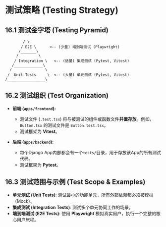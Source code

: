 # 测试策略 (Testing Strategy)

## 16.1 测试金字塔 (Testing Pyramid)

```text
        / \
       / E2E \      <-- (少量) 端到端测试 (Playwright)
      /_______\
     /         \
    / Integration \   <-- (适量) 集成测试 (Pytest, Vitest)
   /_____________\
  /               \
 /  Unit Tests     \  <-- (大量) 单元测试 (Pytest, Vitest)
/_________________\
```

## 16.2 测试组织 (Test Organization)

* **前端 (`apps/frontend`):**
    * 测试文件 (`.test.tsx`) 将与被测试的组件或函数文件**并置存放**。例如，`Button.tsx` 的测试文件是 `Button.test.tsx`。
    * 测试框架为 **Vitest**。

* **后端 (`apps/backend`):**
    * 每个Django App内部都会有一个`tests/`目录，用于存放该App的所有测试代码。
    * 测试框架为 **Pytest**。

## 16.3 测试范围与示例 (Test Scope & Examples)

* **单元测试 (Unit Tests)**: 测试最小的功能单元，所有外部依赖都必须被模拟（Mock）。
* **集成测试 (Integration Tests)**: 测试多个单元协同工作的场景。
* **端到端测试 (E2E Tests)**: 使用 **Playwright** 模拟真实用户，执行一个完整的核心用户旅程。 